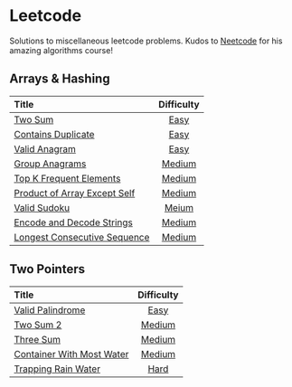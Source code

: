 # Leetcode

Solutions to miscellaneous leetcode problems. Kudos to [Neetcode](https://neetcode.io) for his amazing algorithms course!


## Arrays & Hashing

| Title | Difficulty |
| :---- | :--------: |
| [Two Sum](two-sum) | [Easy](https://leetcode.com/problems/two-sum/) |
| [Contains Duplicate](contains-duplicate) | [Easy](https://leetcode.com/problems/contains-duplicate/) |
| [Valid Anagram](valid-anagram) | [Easy](https://leetcode.com/problems/valid-anagram/) |
| [Group Anagrams](group-anagrams) | [Medium](https://leetcode.com/problems/group-anagrams/) |
| [Top K Frequent Elements](top-k-frequent-elements) | [Medium](https://leetcode.com/problems/top-k-frequent-elements/) |
| [Product of Array Except Self](product-of-array-except-self) | [Medium](https://leetcode.com/problems/product-of-array-except-self/) |
| [Valid Sudoku](valid-sudoku) | [Meium](https://leetcode.com/problems/valid-sudoku/) |
| [Encode and Decode Strings](encode-and-decode-strings) | [Medium](https://leetcode.com/problems/encode-and-decode-strings/) |
| [Longest Consecutive Sequence](longest-consecutive-sequence) | [Medium](https://leetcode.com/problems/longest-consecutive-sequence/) |



## Two Pointers

| Title | Difficulty |
| :---- | :--------: |
| [Valid Palindrome](valid-palindrome) | [Easy](https://leetcode.com/problems/valid-palindrome/) |
| [Two Sum 2](two-sum-2) | [Medium](https://leetcode.com/problems/two-sum-ii-input-array-is-sorted/) |
| [Three Sum](three-sum) | [Medium](https://leetcode.com/problems/3sum/) |
| [Container With Most Water](container-with-most-water) | [Medium](https://leetcode.com/problems/container-with-most-water/) |
| [Trapping Rain Water](trapping-rain-water) | [Hard](https://leetcode.com/problems/trapping-rain-water/) |